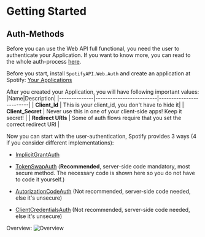 # Getting Started

## Auth-Methods

Before you can use the Web API full functional, you need the user to authenticate your Application.
If you want to know more, you can read to the whole auth-process [here](https://developer.spotify.com/web-api/authorization-guide/).

Before you start, install `SpotifyAPI.Web.Auth` and create an application at Spotify: [Your Applications](https://developer.spotify.com/my-applications/#!/applications)

After you created your Application, you will have following important values:
|Name|Description|
|--------------|-------------------------|-------------------------|
| **Client_Id** | This is your client_id, you don't have to hide it|
| **Client_Secret** | Never use this in one of your client-side apps! Keep it secret! |
| **Redirect URIs** | Some of auth flows require that you set the correct redirect URI |

Now you can start with the user-authentication, Spotify provides 3 ways (4 if you consider different implementations):

* [ImplicitGrantAuth](/auth/implicit_grant.md)

* [TokenSwapAuth](/auth/token_swap.md) (**Recommended**, server-side code mandatory, most secure method. The necessary code is shown here so you do not have to code it yourself.)

* [AutorizationCodeAuth](/auth/autorization_code.md) (Not recommended, server-side code needed, else it's unsecure)

* [ClientCredentialsAuth](/auth/client_credentials_auth.md) (Not recommended, server-side code needed, else it's unsecure)

Overview:
![Overview](http://i.imgur.com/uf3ahTl.png)
